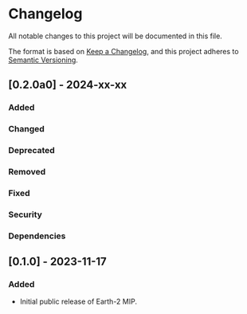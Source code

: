 <!-- markdownlint-disable MD024 -->
# Changelog

All notable changes to this project will be documented in this file.

The format is based on [Keep a Changelog](https://keepachangelog.com/en/1.0.0/),
and this project adheres to [Semantic Versioning](https://semver.org/spec/v2.0.0.html).

## [0.2.0a0] - 2024-xx-xx

### Added

### Changed

### Deprecated

### Removed

### Fixed

### Security

### Dependencies

## [0.1.0] - 2023-11-17

### Added

- Initial public release of Earth-2 MIP.
